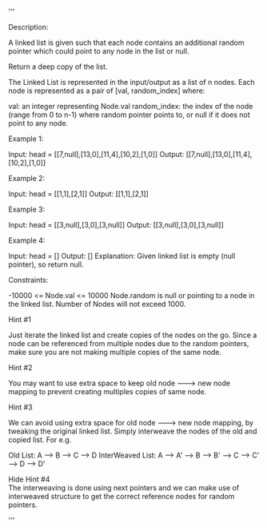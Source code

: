 '''

Description:

A linked list is given such that each node contains an additional random pointer which could point to any node in the list or null.

Return a deep copy of the list.

The Linked List is represented in the input/output as a list of n nodes. Each node is represented as a pair of [val, random_index] where:

val: an integer representing Node.val
random_index: the index of the node (range from 0 to n-1) where random pointer points to, or null if it does not point to any node.
 

Example 1:

Input: head = [[7,null],[13,0],[11,4],[10,2],[1,0]]
Output: [[7,null],[13,0],[11,4],[10,2],[1,0]]



Example 2:

Input: head = [[1,1],[2,1]]
Output: [[1,1],[2,1]]



Example 3:

Input: head = [[3,null],[3,0],[3,null]]
Output: [[3,null],[3,0],[3,null]]



Example 4:

Input: head = []
Output: []
Explanation: Given linked list is empty (null pointer), so return null.
 

Constraints:

-10000 <= Node.val <= 10000
Node.random is null or pointing to a node in the linked list.
Number of Nodes will not exceed 1000.



Hint #1  

Just iterate the linked list and create copies of the nodes on the go. Since a node can be referenced from multiple nodes due to the random pointers, make sure you are not making multiple copies of the same node.



Hint #2  

You may want to use extra space to keep old node ---> new node mapping to prevent creating multiples copies of same node.



Hint #3  

We can avoid using extra space for old node ---> new node mapping, by tweaking the original linked list. Simply interweave the nodes of the old and copied list. For e.g.

Old List: A --> B --> C --> D
InterWeaved List: A --> A' --> B --> B' --> C --> C' --> D --> D'



   Hide Hint #4  
The interweaving is done using next pointers and we can make use of interweaved structure to get the correct reference nodes for random pointers.

'''